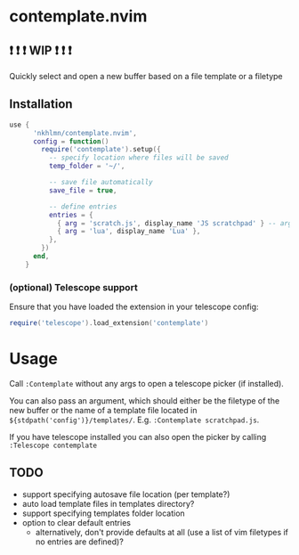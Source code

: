 # contemplate.nvim

## :exclamation: :exclamation: :exclamation: WIP :exclamation: :exclamation: :exclamation:

Quickly select and open a new buffer based on a file template or a filetype

## Installation

```lua
use {
      'nkhlmn/contemplate.nvim',
      config = function()
        require('contemplate').setup({
          -- specify location where files will be saved
          temp_folder = '~/', 

          -- save file automatically
          save_file = true,

          -- define entries 
          entries = {
            { arg = 'scratch.js', display_name 'JS scratchpad' } -- arg can be a filename in the templates folder or a file extension
            { arg = 'lua', display_name 'Lua' },
          },
        })
      end,
    }
```

### (optional) Telescope support

Ensure that you have loaded the extension in your telescope config:

```lua
require('telescope').load_extension('contemplate')
```

# Usage

Call `:Contemplate` without any args to open a telescope picker (if installed).

You can also pass an argument, which should either be the filetype of the new buffer or the name of a template file located in `${stdpath('config')}/templates/`. E.g. `:Contemplate scratchpad.js`.

If you have telescope installed you can also open the picker by calling `:Telescope contemplate`

## TODO

- support specifying autosave file location (per template?)
- auto load template files in templates directory?
- support specifying templates folder location
- option to clear default entries
  - alternatively, don't provide defaults at all (use a list of vim filetypes if no entries are defined)?
